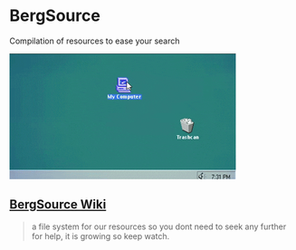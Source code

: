 
# BergSource
Compilation of resources to ease your search

![](old-computer-man.gif)

## [BergSource Wiki](https://github.com/bergcybersec/BergSource/wiki)
> a file system for our resources so you dont need to seek any further for help, it is growing so keep watch. 

